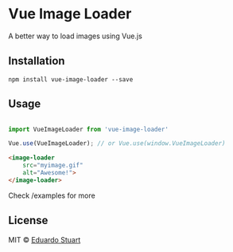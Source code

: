 # Vue Image Loader

A better way to load images using Vue.js

## Installation

```
npm install vue-image-loader --save
```

## Usage

```js

import VueImageLoader from 'vue-image-loader'

Vue.use(VueImageLoader); // or Vue.use(window.VueImageLoader)
```


```html
<image-loader
    src="myimage.gif"
    alt="Awesome!">
</image-loader>
```

Check /examples for more

## License

MIT © [Eduardo Stuart](https://twitter.com/eduardostuart)
